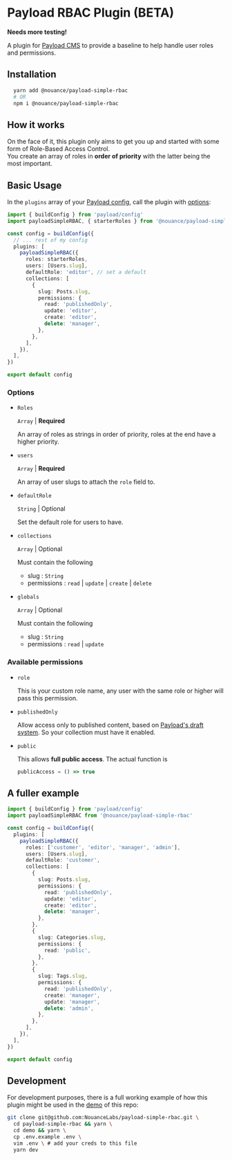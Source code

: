 # Payload RBAC Plugin (BETA)

**Needs more testing!**

A plugin for [Payload CMS](https://github.com/payloadcms/payload) to provide a baseline to help handle user roles and permissions.

## Installation

```bash
  yarn add @nouance/payload-simple-rbac
  # OR
  npm i @nouance/payload-simple-rbac
```

## How it works

On the face of it, this plugin only aims to get you up and started with some form of Role-Based Access Control.  
You create an array of roles in **order of priority** with the latter being the most important.

## Basic Usage

In the `plugins` array of your [Payload config](https://payloadcms.com/docs/configuration/overview), call the plugin with [options](#options):

```ts
import { buildConfig } from 'payload/config'
import payloadSimpleRBAC, { starterRoles } from '@nouance/payload-simple-rbac'

const config = buildConfig({
  // ... rest of my config
  plugins: [
    payloadSimpleRBAC({
      roles: starterRoles,
      users: [Users.slug],
      defaultRole: 'editor', // set a default
      collections: [
        {
          slug: Posts.slug,
          permissions: {
            read: 'publishedOnly',
            update: 'editor',
            create: 'editor',
            delete: 'manager',
          },
        },
      ],
    }),
  ],
})

export default config
```

### Options

- `Roles`

  `Array` | **Required**

  An array of roles as strings in order of priority, roles at the end have a higher priority.

- `users`

  `Array` | **Required**

  An array of user slugs to attach the `role` field to.

- `defaultRole`

  `String` | Optional

  Set the default role for users to have.

- `collections`

  `Array` | Optional

  Must contain the following

  - slug : `String`
  - permissions : `read` | `update` | `create` | `delete`

- `globals`

  `Array` | Optional

  Must contain the following

  - slug : `String`
  - permissions : `read` | `update`

### Available permissions

- `role`

  This is your custom role name, any user with the same role or higher will pass this permission.

- `publishedOnly`

  Allow access only to published content, based on [Payload's draft system](https://payloadcms.com/docs/versions/drafts). So your collection must have it enabled.

- `public`

  This allows **full public access**. The actual function is

  ```ts
  publicAccess = () => true
  ```

## A fuller example

```ts
import { buildConfig } from 'payload/config'
import payloadSimpleRBAC from '@nouance/payload-simple-rbac'

const config = buildConfig({
  plugins: [
    payloadSimpleRBAC({
      roles: ['customer', 'editor', 'manager', 'admin'],
      users: [Users.slug],
      defaultRole: 'customer',
      collections: [
        {
          slug: Posts.slug,
          permissions: {
            read: 'publishedOnly',
            update: 'editor',
            create: 'editor',
            delete: 'manager',
          },
        },
        {
          slug: Categories.slug,
          permissions: {
            read: 'public',
          },
        },
        {
          slug: Tags.slug,
          permissions: {
            read: 'publishedOnly',
            create: 'manager',
            update: 'manager',
            delete: 'admin',
          },
        },
      ],
    }),
  ],
})

export default config
```

## Development

For development purposes, there is a full working example of how this plugin might be used in the [demo](./demo) of this repo:

```bash
git clone git@github.com:NouanceLabs/payload-simple-rbac.git \
  cd payload-simple-rbac && yarn \
  cd demo && yarn \
  cp .env.example .env \
  vim .env \ # add your creds to this file
  yarn dev
```
